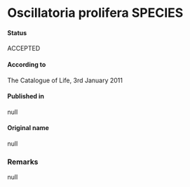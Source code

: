 # Oscillatoria prolifera SPECIES

#### Status
ACCEPTED

#### According to
The Catalogue of Life, 3rd January 2011

#### Published in
null

#### Original name
null

### Remarks
null